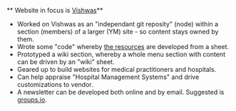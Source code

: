 ** Website in focus is [Vishwas](https://amadeuweb.world/vishwas/)**

* Worked on Vishwas as an "independant git reposity" (node) within a section (members) of a larger (YM) site - so content stays owned by them.
* Wrote some "code" whereby [the resources](https://amadeuweb.world/vishwas/resources/) are developed from a sheet.
* Prototyped a wiki section, whereby a whole menu section with content can be driven by an "wiki" sheet.
* Geared up to build websites for medical practitioners and hospitals.
* Can help appraise "Hospital Management Systems" and drive customizations to vendor.
* A newsletter can be developed both online and by email. Suggested is [groups.io](https://groups.io/).
